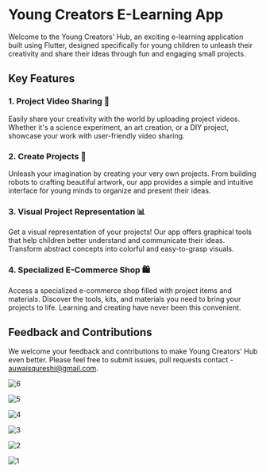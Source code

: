 # Young Creators E-Learning App

Welcome to the Young Creators' Hub, an exciting e-learning application built using Flutter, designed specifically for young children to unleash their creativity and share their ideas through fun and engaging small projects.

## Key Features

### 1. Project Video Sharing 🎥

Easily share your creativity with the world by uploading project videos. Whether it's a science experiment, an art creation, or a DIY project, showcase your work with user-friendly video sharing.

### 2. Create Projects 🚀

Unleash your imagination by creating your very own projects. From building robots to crafting beautiful artwork, our app provides a simple and intuitive interface for young minds to organize and present their ideas.

### 3. Visual Project Representation 📊

Get a visual representation of your projects! Our app offers graphical tools that help children better understand and communicate their ideas. Transform abstract concepts into colorful and easy-to-grasp visuals.

### 4. Specialized E-Commerce Shop 🛍️

Access a specialized e-commerce shop filled with project items and materials. Discover the tools, kits, and materials you need to bring your projects to life. Learning and creating have never been this convenient.

## Feedback and Contributions

We welcome your feedback and contributions to make Young Creators' Hub even better. Please feel free to submit issues, pull requests
contact - auwaisqureshi@gmail.com.



![6](https://github.com/AuwaisQ/E-learning-App/assets/53910217/c7fa46e8-c553-4bb7-9a94-63080b995cff)

![5](https://github.com/AuwaisQ/E-learning-App/assets/53910217/14570ae1-e35a-46ba-a960-8d7e0a658ba1)

![4](https://github.com/AuwaisQ/E-learning-App/assets/53910217/c5120edd-1b7b-475f-9342-58d4013360d1)

![3](https://github.com/AuwaisQ/E-learning-App/assets/53910217/f174750d-533f-499d-ad0d-82a5444b20bc)

![2](https://github.com/AuwaisQ/E-learning-App/assets/53910217/688cec23-d734-4cf7-b697-85223afb8ad6)

![1](https://github.com/AuwaisQ/E-learning-App/assets/53910217/0f417340-5064-4890-a74c-9efc86e840f1)

